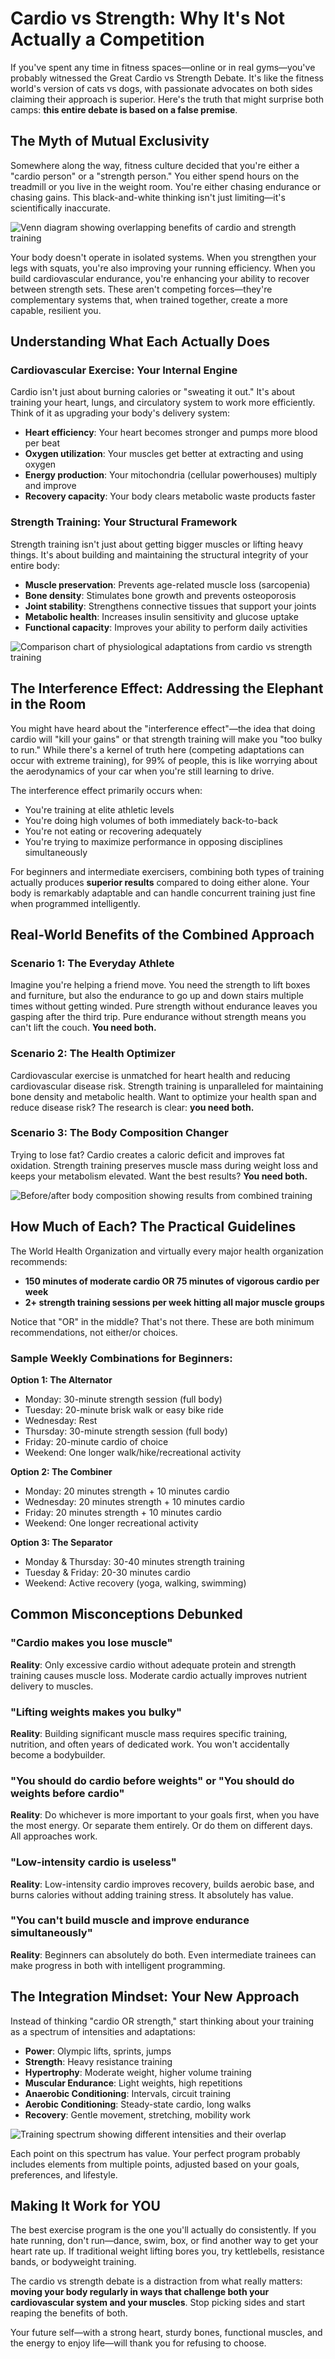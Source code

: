 # Cardio vs Strength: Why It's Not Actually a Competition

If you've spent any time in fitness spaces—online or in real gyms—you've probably witnessed the Great Cardio vs Strength Debate. It's like the fitness world's version of cats vs dogs, with passionate advocates on both sides claiming their approach is superior. Here's the truth that might surprise both camps: **this entire debate is based on a false premise**.

## The Myth of Mutual Exclusivity

Somewhere along the way, fitness culture decided that you're either a "cardio person" or a "strength person." You either spend hours on the treadmill or you live in the weight room. You're either chasing endurance or chasing gains. This black-and-white thinking isn't just limiting—it's scientifically inaccurate.

![Venn diagram showing overlapping benefits of cardio and strength training](/images/knowledge-base/8ba7b810-9dad-11d1-80b4-00c04fd430c8/venn-diagram-benefits.png)

Your body doesn't operate in isolated systems. When you strengthen your legs with squats, you're also improving your running efficiency. When you build cardiovascular endurance, you're enhancing your ability to recover between strength sets. These aren't competing forces—they're complementary systems that, when trained together, create a more capable, resilient you.

## Understanding What Each Actually Does

### Cardiovascular Exercise: Your Internal Engine

Cardio isn't just about burning calories or "sweating it out." It's about training your heart, lungs, and circulatory system to work more efficiently. Think of it as upgrading your body's delivery system:

- **Heart efficiency**: Your heart becomes stronger and pumps more blood per beat
- **Oxygen utilization**: Your muscles get better at extracting and using oxygen
- **Energy production**: Your mitochondria (cellular powerhouses) multiply and improve
- **Recovery capacity**: Your body clears metabolic waste products faster

### Strength Training: Your Structural Framework

Strength training isn't just about getting bigger muscles or lifting heavy things. It's about building and maintaining the structural integrity of your entire body:

- **Muscle preservation**: Prevents age-related muscle loss (sarcopenia)
- **Bone density**: Stimulates bone growth and prevents osteoporosis
- **Joint stability**: Strengthens connective tissues that support your joints
- **Metabolic health**: Increases insulin sensitivity and glucose uptake
- **Functional capacity**: Improves your ability to perform daily activities

![Comparison chart of physiological adaptations from cardio vs strength training](/images/knowledge-base/8ba7b810-9dad-11d1-80b4-00c04fd430c8/adaptation-comparison.png)

## The Interference Effect: Addressing the Elephant in the Room

You might have heard about the "interference effect"—the idea that doing cardio will "kill your gains" or that strength training will make you "too bulky to run." While there's a kernel of truth here (competing adaptations can occur with extreme training), for 99% of people, this is like worrying about the aerodynamics of your car when you're still learning to drive.

The interference effect primarily occurs when:
- You're training at elite athletic levels
- You're doing high volumes of both immediately back-to-back
- You're not eating or recovering adequately
- You're trying to maximize performance in opposing disciplines simultaneously

For beginners and intermediate exercisers, combining both types of training actually produces **superior results** compared to doing either alone. Your body is remarkably adaptable and can handle concurrent training just fine when programmed intelligently.

## Real-World Benefits of the Combined Approach

### Scenario 1: The Everyday Athlete

Imagine you're helping a friend move. You need the strength to lift boxes and furniture, but also the endurance to go up and down stairs multiple times without getting winded. Pure strength without endurance leaves you gasping after the third trip. Pure endurance without strength means you can't lift the couch. **You need both.**

### Scenario 2: The Health Optimizer

Cardiovascular exercise is unmatched for heart health and reducing cardiovascular disease risk. Strength training is unparalleled for maintaining bone density and metabolic health. Want to optimize your health span and reduce disease risk? The research is clear: **you need both.**

### Scenario 3: The Body Composition Changer

Trying to lose fat? Cardio creates a caloric deficit and improves fat oxidation. Strength training preserves muscle mass during weight loss and keeps your metabolism elevated. Want the best results? **You need both.**

![Before/after body composition showing results from combined training](/images/knowledge-base/8ba7b810-9dad-11d1-80b4-00c04fd430c8/body-composition-results.png)

## How Much of Each? The Practical Guidelines

The World Health Organization and virtually every major health organization recommends:
- **150 minutes of moderate cardio OR 75 minutes of vigorous cardio per week**
- **2+ strength training sessions per week hitting all major muscle groups**

Notice that "OR" in the middle? That's not there. These are both minimum recommendations, not either/or choices.

### Sample Weekly Combinations for Beginners:

**Option 1: The Alternator**
- Monday: 30-minute strength session (full body)
- Tuesday: 20-minute brisk walk or easy bike ride
- Wednesday: Rest
- Thursday: 30-minute strength session (full body)
- Friday: 20-minute cardio of choice
- Weekend: One longer walk/hike/recreational activity

**Option 2: The Combiner**
- Monday: 20 minutes strength + 10 minutes cardio
- Wednesday: 20 minutes strength + 10 minutes cardio
- Friday: 20 minutes strength + 10 minutes cardio
- Weekend: One longer recreational activity

**Option 3: The Separator**
- Monday & Thursday: 30-40 minutes strength training
- Tuesday & Friday: 20-30 minutes cardio
- Weekend: Active recovery (yoga, walking, swimming)

## Common Misconceptions Debunked

### "Cardio makes you lose muscle"
**Reality**: Only excessive cardio without adequate protein and strength training causes muscle loss. Moderate cardio actually improves nutrient delivery to muscles.

### "Lifting weights makes you bulky"
**Reality**: Building significant muscle mass requires specific training, nutrition, and often years of dedicated work. You won't accidentally become a bodybuilder.

### "You should do cardio before weights" or "You should do weights before cardio"
**Reality**: Do whichever is more important to your goals first, when you have the most energy. Or separate them entirely. Or do them on different days. All approaches work.

### "Low-intensity cardio is useless"
**Reality**: Low-intensity cardio improves recovery, builds aerobic base, and burns calories without adding training stress. It absolutely has value.

### "You can't build muscle and improve endurance simultaneously"
**Reality**: Beginners can absolutely do both. Even intermediate trainees can make progress in both with intelligent programming.

## The Integration Mindset: Your New Approach

Instead of thinking "cardio OR strength," start thinking about your training as a spectrum of intensities and adaptations:

- **Power**: Olympic lifts, sprints, jumps
- **Strength**: Heavy resistance training
- **Hypertrophy**: Moderate weight, higher volume training
- **Muscular Endurance**: Light weights, high repetitions
- **Anaerobic Conditioning**: Intervals, circuit training
- **Aerobic Conditioning**: Steady-state cardio, long walks
- **Recovery**: Gentle movement, stretching, mobility work

![Training spectrum showing different intensities and their overlap](/images/knowledge-base/8ba7b810-9dad-11d1-80b4-00c04fd430c8/training-spectrum.png)

Each point on this spectrum has value. Your perfect program probably includes elements from multiple points, adjusted based on your goals, preferences, and lifestyle.

## Making It Work for YOU

The best exercise program is the one you'll actually do consistently. If you hate running, don't run—dance, swim, box, or find another way to get your heart rate up. If traditional weight lifting bores you, try kettlebells, resistance bands, or bodyweight training.

The cardio vs strength debate is a distraction from what really matters: **moving your body regularly in ways that challenge both your cardiovascular system and your muscles**. Stop picking sides and start reaping the benefits of both.

Your future self—with a strong heart, sturdy bones, functional muscles, and the energy to enjoy life—will thank you for refusing to choose.